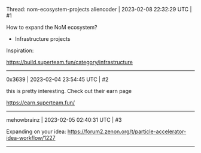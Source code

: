 Thread: nom-ecosystem-projects
aliencoder | 2023-02-08 22:32:29 UTC | #1

How to expand the NoM ecosystem?

* Infrastructure projects

Inspiration:

https://build.superteam.fun/category/infrastructure

-------------------------

0x3639 | 2023-02-04 23:54:45 UTC | #2

this is pretty interesting.  Check out their earn page

https://earn.superteam.fun/

-------------------------

mehowbrainz | 2023-02-05 02:40:31 UTC | #3

Expanding on your idea: https://forum2.zenon.org/t/particle-accelerator-idea-workflow/1227

-------------------------

